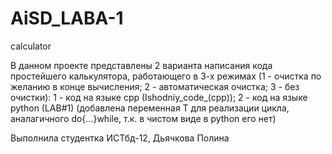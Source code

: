 # AiSD_LABA-1
calculator

В данном проекте представлены 2 варианта написания кода простейшего калькулятора, 
работающего в 3-х режимах (1 - очистка по желанию в конце вычисления; 2 - автоматическая очистка; 3 - без очистки):
1 - код на языке cpp (Ishodniy_code_(cpp));
2 - код на языке python (LAB#1) (добавлена переменная T для реализации цикла, аналагичного do{...}while, 
т.к. в чистом виде в python его нет)

Выполнила студентка ИСТбд-12, Дьячкова Полина

